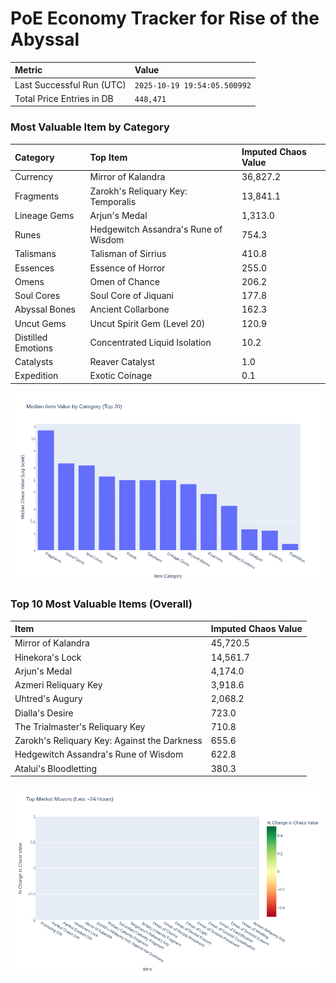 # PoE Economy Tracker for Rise of the Abyssal

<!-- START_MAINTENANCE -->
| Metric | Value |
|:---|:---|
| Last Successful Run (UTC) | `2025-10-19 19:54:05.500992` |
| Total Price Entries in DB | `448,471` |

<!-- END_MAINTENANCE -->

<!-- START_DATAFRAME_DEBUG -->
<!-- END_DATAFRAME_DEBUG -->

<!-- START_CATEGORY_ANALYSIS -->
### Most Valuable Item by Category
| Category | Top Item | Imputed Chaos Value |
| :--- | :--- | :--- |
| Currency | Mirror of Kalandra | 36,827.2 |
| Fragments | Zarokh's Reliquary Key: Temporalis | 13,841.1 |
| Lineage Gems | Arjun's Medal | 1,313.0 |
| Runes | Hedgewitch Assandra's Rune of Wisdom | 754.3 |
| Talismans | Talisman of Sirrius | 410.8 |
| Essences | Essence of Horror | 255.0 |
| Omens | Omen of Chance | 206.2 |
| Soul Cores | Soul Core of Jiquani | 177.8 |
| Abyssal Bones | Ancient Collarbone | 162.3 |
| Uncut Gems | Uncut Spirit Gem (Level 20) | 120.9 |
| Distilled Emotions | Concentrated Liquid Isolation | 10.2 |
| Catalysts | Reaver Catalyst | 1.0 |
| Expedition | Exotic Coinage | 0.1 |


![Category Analysis Chart](charts/category_analysis.png)
<!-- END_ANALYSIS -->

<!-- START_ANALYSIS -->
### Top 10 Most Valuable Items (Overall)
| Item | Imputed Chaos Value |
| :--- | :--- |
| Mirror of Kalandra | 45,720.5 |
| Hinekora's Lock | 14,561.7 |
| Arjun's Medal | 4,174.0 |
| Azmeri Reliquary Key | 3,918.6 |
| Uhtred's Augury | 2,068.2 |
| Dialla's Desire | 723.0 |
| The Trialmaster's Reliquary Key | 710.8 |
| Zarokh's Reliquary Key: Against the Darkness | 655.6 |
| Hedgewitch Assandra's Rune of Wisdom | 622.8 |
| Atalui's Bloodletting | 380.3 |


![Market Movers Chart](charts/market_movers.png)
<!-- END_ANALYSIS -->
